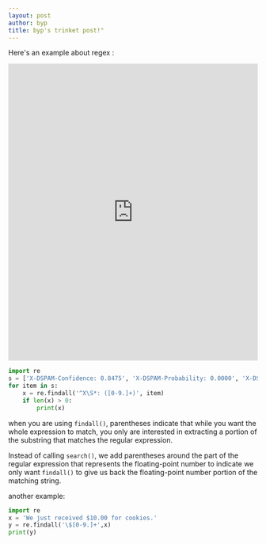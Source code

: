 ```yaml
---
layout: post
author: byp
title: byp's trinket post!"
---
```


Here's an example about regex :

<iframe src="https://trinket.io/embed/python/f3f9f9a9cf" width="100%" height="600" frameborder="0" marginwidth="0" marginheight="0" allowfullscreen></iframe>


```python
import re
s = ['X-DSPAM-Confidence: 0.8475', 'X-DSPAM-Probability: 0.0000', 'X-DSPAM-Confidence: 0.6178', 'X-DSPAM-Probability: 0.0000']
for item in s:
    x = re.findall('^X\S*: ([0-9.]+)', item)
    if len(x) > 0:
        print(x)
```

when you are using `findall()`, parentheses indicate that while you want the whole expression to match, you only are interested in extracting a portion of the substring that matches the regular expression.

Instead of calling `search()`, we add parentheses around the part of the regular expression that represents the floating-point number to indicate we only want `findall()` to give us back the floating-point number portion of the matching string.

another example: 

```python
import re
x = 'We just received $10.00 for cookies.'
y = re.findall('\$[0-9.]+',x)
print(y)
```
